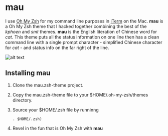 # mau 

I use [Oh My Zsh](http://ohmyz.sh/) for my command line purposes in [iTerm](https://www.iterm2.com/) on the Mac.  **mau** is a
Oh My Zsh theme that I hacked together combining the best of the _kphoen_ and _smt_ themes.  **mau** is the English literation
of Chinese word for _cat_.  This theme puts all the status information on one line then has a clean command line with a single
prompt character - simplified Chinese character for _cat_ - and status info on the far right of the line.

![alt text](https://github.com/vichargrave/mau.zsh-theme/blob/master/mau.zsh-theme.png)

## Installing **mau**

1. Clone the mau.zsh-theme project.
2. Copy the mau.zsh-theme file to your $HOME/.oh-my-zsh/themes directory.
3. Source your $HOME/.zsh file by runninng 
    
    ```
    . $HOME/.zsh)
    ```
    
4. Revel in the fun that is Oh My Zsh with **mau**
